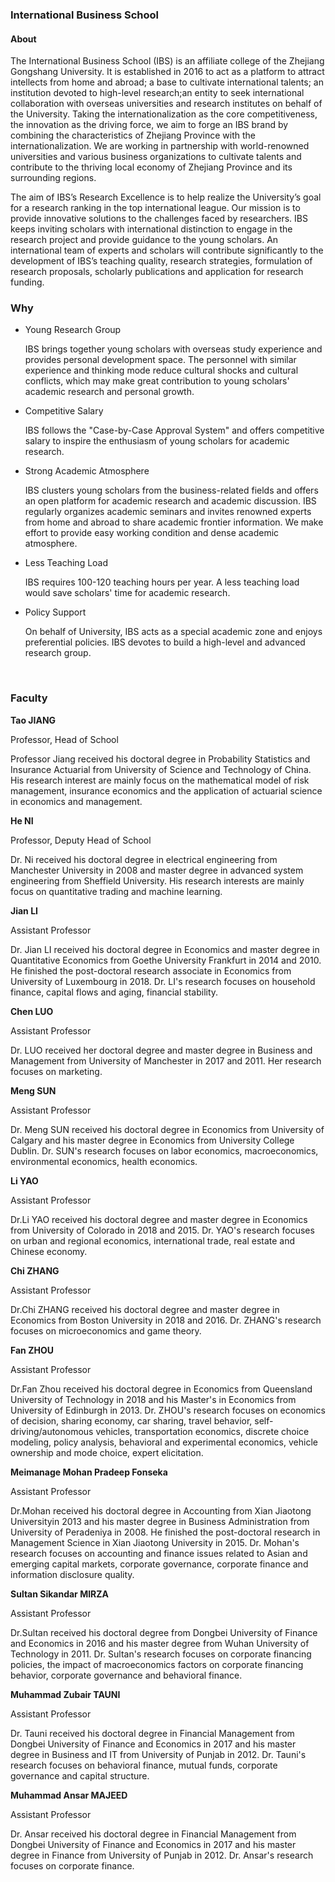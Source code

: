 ### **International Business School**



#### About 

The International Business School  (IBS) is an affiliate college of the Zhejiang Gongshang University. It is established in 2016 to act as a platform to attract intellects from home and abroad; a base to cultivate international talents; an institution devoted to high-level research;an entity to seek international collaboration with overseas universities and research institutes on behalf of the University. Taking the internationalization as the core competitiveness, the innovation as the driving force, we aim to forge an IBS brand by combining the characteristics of Zhejiang Province with the internationalization. We are working in partnership with world-renowned universities and various business organizations to cultivate talents and contribute to the thriving local economy of Zhejiang Province and its surrounding regions.

The aim of IBS’s Research Excellence is to help realize the University’s goal for a research ranking in the top international league. Our mission is to provide innovative solutions to the challenges faced by researchers. IBS keeps inviting scholars with international distinction to engage in the research project and provide guidance to the young scholars. An international team of experts and scholars will contribute significantly to the development of IBS’s teaching quality, research strategies, formulation of research proposals, scholarly publications and application for research funding.



### Why

- Young Research Group

  IBS brings together young scholars with overseas study experience and provides personal development space. The personnel with similar experience and thinking mode reduce cultural shocks and cultural conflicts, which may make great contribution to young scholars' academic research and personal growth.

- Competitive Salary 

  IBS follows the "Case-by-Case Approval System" and offers competitive salary to inspire the enthusiasm of young scholars for academic research.

- Strong Academic Atmosphere 

  IBS clusters young scholars from the business-related fields and offers an open platform for academic research and academic discussion. IBS regularly organizes academic seminars and invites renowned experts from home and abroad to share academic frontier information. We make effort to provide easy working condition and dense academic atmosphere.

- Less Teaching Load

  IBS requires 100-120 teaching hours per year. A less teaching load would save scholars' time for academic research.

- Policy Support

  On behalf of University, IBS acts as a special academic zone and enjoys preferential policies. IBS devotes to build a high-level and advanced research group.

  ​



### Faculty

**Tao JIANG** 

Professor, Head of School

Professor Jiang received his doctoral degree in Probability Statistics and Insurance Actuarial from University of Science and Technology of China. His research interest are mainly focus on the mathematical model of risk management, insurance economics and the application of actuarial science in economics and management.



**He NI** 

Professor, Deputy Head of School 

Dr. Ni received his doctoral degree in electrical engineering from Manchester University in 2008 and master degree in advanced system engineering from Sheffield University. His research interests are mainly focus on quantitative trading and machine learning. 



**Jian LI**

Assistant Professor

Dr. Jian LI received his doctoral degree in Economics and master degree in Quantitative Economics from Goethe University Frankfurt in 2014 and 2010. He finished the post-doctoral research associate in Economics from University of Luxembourg in 2018. Dr. LI's research focuses on household finance, capital flows and aging, financial stability.



**Chen LUO**

Assistant Professor

Dr. LUO received her doctoral degree and master degree in Business and Management from University of Manchester in 2017 and 2011. Her research focuses on marketing.



**Meng SUN**

Assistant Professor

Dr. Meng SUN received his doctoral degree in Economics from University of Calgary and his master degree in Economics from University College Dublin. Dr. SUN's research focuses on labor economics, macroeconomics, environmental economics, health economics.

**Li YAO**

Assistant Professor

Dr.Li YAO received his doctoral degree and master degree in Economics from University of Colorado in 2018 and 2015. Dr. YAO's research focuses on urban and regional economics, international trade, real estate and Chinese economy.



**Chi ZHANG**

Assistant Professor

Dr.Chi ZHANG received his doctoral degree and master degree in Economics from Boston University in 2018 and 2016. Dr. ZHANG's research focuses on microeconomics and game theory.



**Fan ZHOU**

Assistant Professor

Dr.Fan Zhou received his doctoral degree in Economics from Queensland University of Technology in 2018 and his Master's in Economics from University of Edinburgh in 2013. Dr. ZHOU's research focuses on economics of decision, sharing economy, car sharing, travel behavior, self-driving/autonomous vehicles, transportation economics, discrete choice modeling, policy analysis, behavioral and experimental economics, vehicle ownership and mode choice, expert elicitation.



**Meimanage Mohan Pradeep Fonseka**

Assistant Professor

Dr.Mohan received his doctoral degree in Accounting from Xian Jiaotong Universityin 2013 and his master degree in Business Administration from University of Peradeniya in 2008. He finished the post-doctoral research in Management Science in Xian Jiaotong University in 2015. Dr. Mohan's research focuses on accounting and finance issues related to Asian and emerging capital markets, corporate governance, corporate finance and information disclosure quality. 

 

**Sultan Sikandar MIRZA** 

Assistant Professor

Dr.Sultan received his doctoral degree from Dongbei University of Finance and Economics in 2016 and his master degree from Wuhan University of Technology in 2011. Dr. Sultan's research focuses on corporate financing policies, the impact of macroeconomics factors on corporate financing behavior, corporate governance and behavioral finance.

 

**Muhammad Zubair TAUNI**

Assistant Professor

Dr. Tauni received his doctoral degree in Financial Management from Dongbei University of Finance and Economics in 2017 and his master degree in Business and IT from University of Punjab in 2012. Dr. Tauni's research focuses on behavioral finance, mutual funds, corporate governance and capital structure.

 

**Muhammad Ansar MAJEED**  

Assistant Professor

Dr. Ansar received his doctoral degree in Financial Management from Dongbei University of Finance and Economics in 2017 and his master degree in Finance from University of Punjab in 2012. Dr. Ansar's research focuses on corporate finance.

 

